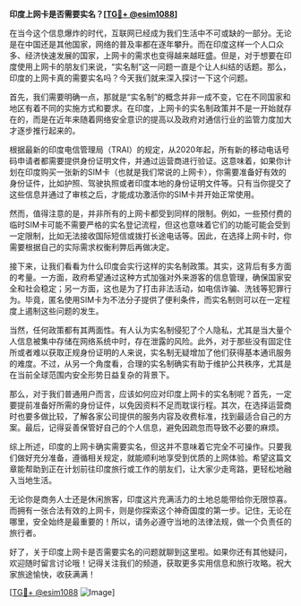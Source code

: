 **印度上网卡是否需要实名？[[TG💪+ @esim1088](https://t.me/s/esim1088)]**

在当今这个信息爆炸的时代，互联网已经成为我们生活中不可或缺的一部分。无论是在中国还是其他国家，网络的普及率都在逐年攀升。而在印度这样一个人口众多、经济快速发展的国家，上网卡的需求也变得越来越旺盛。但是，对于想要在印度使用上网卡的朋友们来说，“实名制”这一问题一直是个让人纠结的话题。那么，印度的上网卡真的需要实名吗？今天我们就来深入探讨一下这个问题。

首先，我们需要明确一点，那就是“实名制”的概念并非一成不变，它在不同国家和地区有着不同的实施方式和要求。在印度，上网卡的实名制政策并不是一开始就存在的，而是在近年来随着网络安全意识的提高以及政府对通信行业的监管力度加大才逐步推行起来的。

根据最新的印度电信管理局（TRAI）的规定，从2020年起，所有新的移动电话号码申请者都需要提供身份证明文件，并通过运营商进行验证。这意味着，如果你计划在印度购买一张新的SIM卡（也就是我们常说的上网卡），你需要准备好有效的身份证件，比如护照、驾驶执照或者印度本地的身份证明文件等。只有当你提交了这些信息并通过了审核之后，才能成功激活你的SIM卡并开始正常使用。

然而，值得注意的是，并非所有的上网卡都受到同样的限制。例如，一些预付费的临时SIM卡可能不需要严格的实名登记流程，但这也意味着它们的功能可能会受到一定限制，比如无法接收国际短信或拨打长途电话等。因此，在选择上网卡时，你需要根据自己的实际需求权衡利弊后再做决定。

接下来，让我们看看为什么印度会实行这样的实名制政策。其实，这背后有多方面的考量。一方面，政府希望通过这种方式加强对外来游客的信息管理，确保国家安全和社会稳定；另一方面，这也是为了打击非法活动，如电信诈骗、洗钱等犯罪行为。毕竟，匿名使用SIM卡为不法分子提供了便利条件，而实名制则可以在一定程度上遏制这些问题的发生。

当然，任何政策都有其两面性。有人认为实名制侵犯了个人隐私，尤其是当大量个人信息被集中存储在网络系统中时，存在泄露的风险。此外，对于那些没有固定住所或者难以获取正规身份证明的人来说，实名制无疑增加了他们获得基本通讯服务的难度。不过，从另一个角度看，合理的实名制确实有助于维护公共秩序，尤其是在当前全球范围内安全形势日益复杂的背景下。

那么，对于我们普通用户而言，应该如何应对印度上网卡的实名制呢？首先，一定要提前准备好所需的身份证件，以免因资料不足而耽误行程。其次，在选择运营商时也要多做比较，了解各家公司提供的服务内容及收费标准，找到最适合自己的方案。最后，记得妥善保管好自己的个人信息，避免因疏忽而导致不必要的麻烦。

综上所述，印度的上网卡确实需要实名，但这并不意味着它完全不可操作。只要我们做好充分准备，遵循相关规定，就能顺利地享受到优质的上网体验。希望这篇文章能帮助到正在计划前往印度旅行或工作的朋友们，让大家少走弯路，更轻松地融入当地生活。

无论你是商务人士还是休闲旅客，印度这片充满活力的土地总能带给你无限惊喜。而拥有一张合法有效的上网卡，则是你探索这个神奇国度的第一步。记住，无论在哪里，安全始终是最重要的！所以，请务必遵守当地的法律法规，做一个负责任的旅行者。

好了，关于印度上网卡是否需要实名的问题就聊到这里啦。如果你还有其他疑问，欢迎随时留言讨论哦！记得关注我们的频道，获取更多实用信息和旅行攻略。祝大家旅途愉快，收获满满！

[[TG💪+ @esim1088](https://t.me/s/esim1088) ![Image](https://i.postimg.cc/4NQfJmqS/Snipaste-2025-05-13-00-14-12.png)]